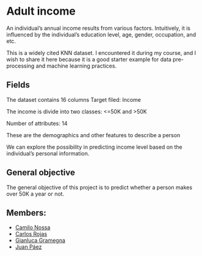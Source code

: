 # Adult income

An individual’s annual income results from various factors. Intuitively, it is influenced by the individual’s education level, age, gender, occupation, and etc.

This is a widely cited KNN dataset. I encountered it during my course, and I wish to share it here because it is a good starter example for data pre-processing and machine learning practices.

## Fields
The dataset contains 16 columns
Target filed: Income 

The income is divide into two classes: <=50K and >50K

Number of attributes: 14

These are the demographics and other features to describe a person

We can explore the possibility in predicting income level based on the individual’s personal information.


## General objective

The general objective of this project is to predict whether a person makes over 50K a year or not.

## Members:
* [Camilo Nossa](https://github.com/alejandronoss1017)
* [Carlos Rojas](https://github.com/carlosantiagorojas)
* [Gianluca Gramegna](https://github.com/GianlucaGav)
* [Juan Páez](https://github.com/paez49)